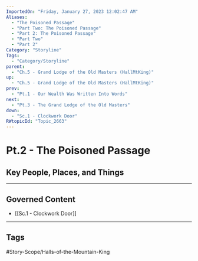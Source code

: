 ```yaml
---
ImportedOn: "Friday, January 27, 2023 12:02:47 AM"
Aliases:
  - "The Poisoned Passage"
  - "Part Two: The Poisoned Passage"
  - "Part 2: The Poisoned Passage"
  - "Part Two"
  - "Part 2"
Category: "Storyline"
Tags:
  - "Category/Storyline"
parent:
  - "Ch.5 - Grand Lodge of the Old Masters (HallMtKing)"
up:
  - "Ch.5 - Grand Lodge of the Old Masters (HallMtKing)"
prev:
  - "Pt.1 - Our Wealth Was Written Into Words"
next:
  - "Pt.3 - The Grand Lodge of the Old Masters"
down:
  - "Sc.1 - Clockwork Door"
RWtopicId: "Topic_2663"
---
```

# Pt.2 - The Poisoned Passage
## Key People, Places, and Things
---
## Governed Content
- [[Sc.1 - Clockwork Door]]


---
## Tags
#Story-Scope/Halls-of-the-Mountain-King

